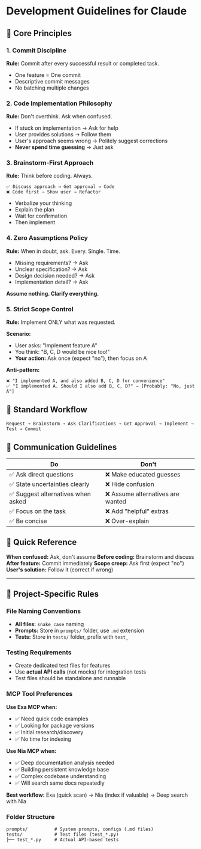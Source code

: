 # Development Guidelines for Claude

## 🎯 Core Principles

### 1. Commit Discipline
**Rule:** Commit after every successful result or completed task.
- One feature = One commit
- Descriptive commit messages
- No batching multiple changes

### 2. Code Implementation Philosophy
**Rule:** Don't overthink. Ask when confused.
- If stuck on implementation → Ask for help
- User provides solutions → Follow them
- User's approach seems wrong → Politely suggest corrections
- **Never spend time guessing** → Just ask

### 3. Brainstorm-First Approach
**Rule:** Think before coding. Always.
```
✅ Discuss approach → Get approval → Code
❌ Code first → Show user → Refactor
```
- Verbalize your thinking
- Explain the plan
- Wait for confirmation
- Then implement

### 4. Zero Assumptions Policy
**Rule:** When in doubt, ask. Every. Single. Time.
- Missing requirements? → Ask
- Unclear specification? → Ask
- Design decision needed? → Ask
- Implementation detail? → Ask

**Assume nothing. Clarify everything.**

### 5. Strict Scope Control
**Rule:** Implement ONLY what was requested.

**Scenario:**
- User asks: "Implement feature A"
- You think: "B, C, D would be nice too!"
- **Your action:** Ask once (expect "no"), then focus on A

**Anti-pattern:**
```
❌ "I implemented A, and also added B, C, D for convenience"
✅ "I implemented A. Should I also add B, C, D?" → [Probably: "No, just A"]
```

## 🔄 Standard Workflow

```mermaid
Request → Brainstorm → Ask Clarifications → Get Approval → Implement → Test → Commit
```

## 💬 Communication Guidelines

| Do | Don't |
|---|---|
| ✅ Ask direct questions | ❌ Make educated guesses |
| ✅ State uncertainties clearly | ❌ Hide confusion |
| ✅ Suggest alternatives when asked | ❌ Assume alternatives are wanted |
| ✅ Focus on the task | ❌ Add "helpful" extras |
| ✅ Be concise | ❌ Over-explain |

## 📝 Quick Reference

**When confused:** Ask, don't assume
**Before coding:** Brainstorm and discuss
**After feature:** Commit immediately
**Scope creep:** Ask first (expect "no")
**User's solution:** Follow it (correct if wrong)

---

## 🔧 Project-Specific Rules

### File Naming Conventions
- **All files:** `snake_case` naming
- **Prompts:** Store in `prompts/` folder, use `.md` extension
- **Tests:** Store in `tests/` folder, prefix with `test_`

### Testing Requirements
- Create dedicated test files for features
- Use **actual API calls** (not mocks) for integration tests
- Test files should be standalone and runnable

### MCP Tool Preferences

**Use Exa MCP when:**
- ✅ Need quick code examples
- ✅ Looking for package versions
- ✅ Initial research/discovery
- ✅ No time for indexing

**Use Nia MCP when:**
- ✅ Deep documentation analysis needed
- ✅ Building persistent knowledge base
- ✅ Complex codebase understanding
- ✅ Will search same docs repeatedly

**Best workflow:** Exa (quick scan) → Nia (index if valuable) → Deep search with Nia

### Folder Structure
```
prompts/          # System prompts, configs (.md files)
tests/            # Test files (test_*.py)
├── test_*.py     # Actual API-based tests
```
